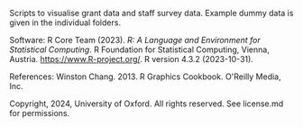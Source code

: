 Scripts to visualise grant data and staff survey data. Example dummy data is given in the individual folders. 

Software: 
R Core Team (2023). _R: A Language and Environment for Statistical Computing_. R Foundation for Statistical Computing, Vienna, Austria. <https://www.R-project.org/>. R version 4.3.2 (2023-10-31).

References:
Winston Chang. 2013. R Graphics Cookbook. O'Reilly Media, Inc.

Copyright, 2024, University of Oxford. All rights reserved.
See license.md for permissions. 
